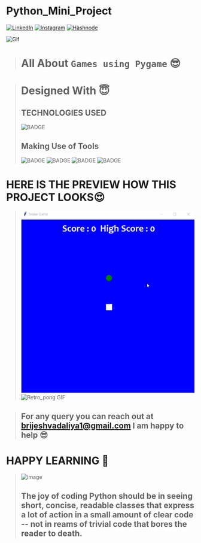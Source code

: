 # Python_Mini_Project


<!-- Social Links -->

[![LinkedIn][linkedin-shield]][linkedin-url]
[![Instagram][instagram-shield]][instagram-url]
[![Hashnode][hashnode-shield]][hashnode-url]




![Gif](https://media2.giphy.com/media/coxQHKASG60HrHtvkt/giphy.gif)

> # All About `Games using Pygame` 😎


># Designed With 😇
>## TECHNOLOGIES USED 
>![BADGE](https://img.shields.io/badge/PYTHON-PYTHON-blue)
>## Making Use of Tools
>![BADGE](https://img.shields.io/badge/GOOGLE-CHROME-blue)
>![BADGE](https://img.shields.io/badge/GIT-HUB-lightgrey)
>![BADGE](https://img.shields.io/badge/VS-CODE-blue)
>![BADGE](https://img.shields.io/badge/GIT-GIT-orange)


# HERE IS THE PREVIEW HOW THIS PROJECT LOOKS😍
>![Snake GIF](./snakegame.gif)
>![Retro_pong GIF](./Retro_pong.gif)





>## For any query you can reach out at brijeshvadaliya1@gmail.com I am happy to help 😎

# HAPPY LEARNING 🤩
>![image](https://raw.githubusercontent.com/ikeyurp/ikeyurp/master/src/Comp-Man.gif)
>## The joy of coding Python should be in seeing short, concise, readable classes that express a lot of action in a small amount of clear code -- not in reams of trivial code that bores the reader to death.











<!-- Linkedin -->

[linkedin-shield]: https://img.shields.io/badge/-LinkedIn-black.svg?style=for-the-badge&logo=linkedin&colorB=0B5FBB
[linkedin-url]: https://www.linkedin.com/in/brijesh-vadaliya-16b3a2202/

<!-- Instagram -->

[instagram-shield]: https://img.shields.io/badge/Instagram-%23E4405F.svg?style=for-the-badge&logo=Instagram&logoColor=white
[instagram-url]: https://www.instagram.com/brijesh_vadaliya_8128/


<!-- Hashnode -->

[hashnode-shield]: https://img.shields.io/badge/Hashnode-2962FF?style=for-the-badge&logo=hashnode&logoColor=white
[hashnode-url]: https://brijeshvadaliya8128.hashnode.dev/
